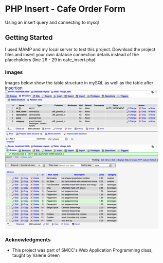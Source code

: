 # PHP Insert - Cafe Order Form

Using an insert query and connecting to mysql

## Getting Started

I used MAMP and my local server to test this project. Download the project files and insert your own databse connection details instead of the placeholders (line 26 - 29 in cafe_insert.php)

### Images

Images below show the table structure in mySQL as well as the table after insertion
![table structure](https://github.com/oorr90/php_simple_insertion/blob/master/screenshots/table_structure.png)
![data in table](https://github.com/oorr90/php_simple_insertion/blob/master/screenshots/data_inserted.png)

### Acknowledgments

* This project was part of SMCC's Web Application Programming class, taught by Valerie Green
